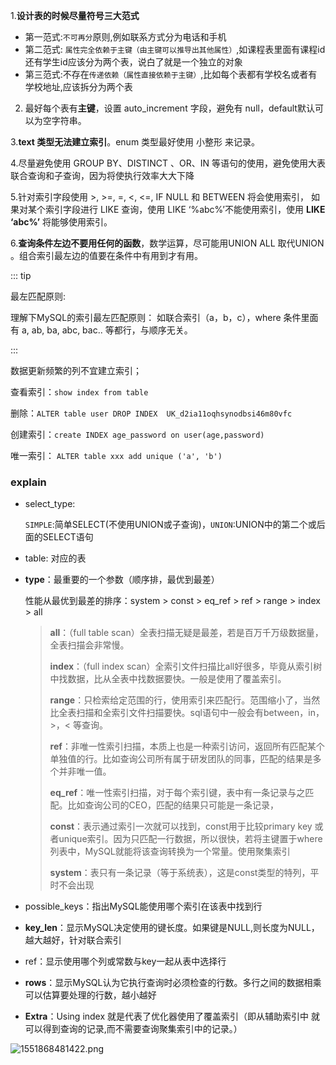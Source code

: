 1.**设计表的时候尽量符号三大范式**

- 第一范式:`不可再分`原则,例如联系方式分为电话和手机
- 第二范式: `属性完全依赖于主键（由主键可以推导出其他属性）`,如课程表里面有课程id还有学生id应该分为两个表，说白了就是一个独立的对象
- 第三范式:不存在`传递依赖（属性直接依赖于主键）`,比如每个表都有学校名或者有学校地址,应该拆分为两个表

2. 最好每个表有**主键**，设置 auto_increment 字段，避免有 null，default默认可以为空字符串。

3.**text 类型无法建立索引**。enum 类型最好使用 小整形 来记录。

4.尽量避免使用 GROUP BY、DISTINCT 、OR、IN 等语句的使用，避免使用大表联合查询和子查询，因为将使执行效率大大下降

5.针对索引字段使用 >, >=, =, <, <=, IF NULL 和 BETWEEN 将会使用索引， 如果对某个索引字段进行 LIKE 查询，使用 LIKE ‘%abc%’不能使用索引，使用 **LIKE ‘abc%’** 将能够使用索引。

6.**查询条件左边不要用任何的函数**，数学运算，尽可能用UNION ALL 取代UNION 。组合索引最左边的值要在条件中有用到才有用。

::: tip

最左匹配原则: 

理解下MySQL的索引最左匹配原则：
如联合索引（a，b，c），where 条件里面有 a, ab, ba, abc, bac.. 等都行，与顺序无关。

::: 

数据更新频繁的列不宜建立索引；

查看索引：`show index from table`

删除：`ALTER table user DROP INDEX  UK_d2ia11oqhsynodbsi46m80vfc`

创建索引：`create INDEX age_password on user(age,password)` 

唯一索引： `ALTER table xxx add unique ('a', 'b')`

### explain

- select_type:	 

  ​	`SIMPLE`:简单SELECT(不使用UNION或子查询)，`UNION`:UNION中的第二个或后面的SELECT语句

- table: 对应的表

- **type**：最重要的一个参数（顺序排，最优到最差）

  性能从最优到最差的排序：system > const > eq_ref > ref > range > index > all

  > **all**：（full table scan）全表扫描无疑是最差，若是百万千万级数据量，全表扫描会非常慢。
  >
  > **index**：（full index scan）全索引文件扫描比all好很多，毕竟从索引树中找数据，比从全表中找数据要快。一般是使用了覆盖索引。
  >
  > **range**：只检索给定范围的行，使用索引来匹配行。范围缩小了，当然比全表扫描和全索引文件扫描要快。sql语句中一般会有between，in，>，< 等查询。
  >
  > **ref**：非唯一性索引扫描，本质上也是一种索引访问，返回所有匹配某个单独值的行。比如查询公司所有属于研发团队的同事，匹配的结果是多个并非唯一值。
  >
  > **eq_ref**：唯一性索引扫描，对于每个索引键，表中有一条记录与之匹配。比如查询公司的CEO，匹配的结果只可能是一条记录，
  >
  > **const**：表示通过索引一次就可以找到，const用于比较primary key 或者unique索引。因为只匹配一行数据，所以很快，若将主键置于where列表中，MySQL就能将该查询转换为一个常量。使用聚集索引
  >
  > **system**：表只有一条记录（等于系统表），这是const类型的特列，平时不会出现

- possible_keys：指出MySQL能使用哪个索引在该表中找到行

- **key_len**：显示MySQL决定使用的键长度。如果键是NULL,则长度为NULL，越大越好，针对联合索引

- ref：显示使用哪个列或常数与key一起从表中选择行

- **rows**：显示MySQL认为它执行查询时必须检查的行数。多行之间的数据相乘可以估算要处理的行数，越小越好

- **Extra**：Using index 就是代表了优化器使用了覆盖索引（即从辅助索引中
  就可以得到查询的记录,而不需要查询聚集索引中的记录。）

![1551868481422.png](https://blog-07.oss-cn-guangzhou.aliyuncs.com/picBak/1551868481422.png)

 